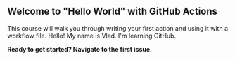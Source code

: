 ## Welcome to "Hello World" with GitHub Actions

This course will walk you through writing your first action and using it with a workflow file. 
Hello! My name is Vlad. I'm learning GitHub.

**Ready to get started? Navigate to the first issue.**
